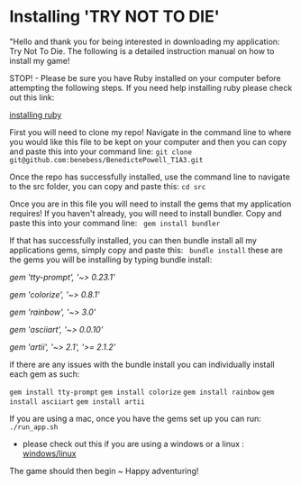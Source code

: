 # Installing 'TRY NOT TO DIE'

"Hello and thank you for being interested in downloading my application: Try Not To Die. 
The following is a detailed instruction manual on how to install my game!

STOP! - Please be sure you have Ruby installed on your computer before attempting the following steps. 
If you need help installing ruby please check out this link: 

[installing ruby](https://www.ruby-lang.org/en/documentation/installation/)

First you will need to clone my repo! 
Navigate in the command line to where you would like this file to be kept on your computer and then you can copy and paste this into your command line: 
```git clone git@github.com:benebess/BenedictePowell_T1A3.git```

Once the repo has successfully installed, use the command line to navigate to the src folder, you can copy and paste this: 
```cd src```

Once you are in this file you will need to install the gems that my application requires! If you haven't already, you will need to install bundler. Copy and paste this into your command line: 
``` gem install bundler```

If that has successfully installed, you can then bundle install all my applications gems, simply copy and paste this: 
``` bundle install```
these are the gems you will be installing by typing bundle install: 

*gem 'tty-prompt', '~> 0.23.1'*

*gem 'colorize', '~> 0.8.1'*

*gem 'rainbow', '~> 3.0'*

*gem 'asciiart', '~> 0.0.10'*

*gem 'artii', '~> 2.1', '>= 2.1.2'*

if there are any issues with the bundle install you can individually install each gem as such: 

```gem install tty-prompt```
```gem install colorize```
```gem install rainbow```
```gem install asciiart```
```gem install artii```

If you are using a mac, once you have the gems set up you can run: 
```./run_app.sh```

- please check out this if you are using a windows or a linux : [windows/linux]( https://www.thewindowsclub.com/how-to-run-sh-or-shell-script-file-in-windows-10)

The game should then begin ~ Happy adventuring! 

